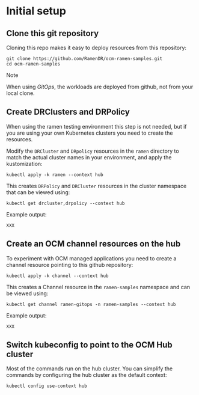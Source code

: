 # Initial setup

## Clone this git repository

Cloning this repo makes it easy to deploy resources from this
repository:

```
git clone https://github.com/RamenDR/ocm-ramen-samples.git
cd ocm-ramen-samples
```

> [!NOTE]
> When using *GitOps*, the workloads are deployed from github, not from
> your local clone.

## Create DRClusters and DRPolicy

When using the ramen testing environment this step is not needed, but if
you are using your own Kubernetes clusters you need to create the
resources.

Modify the `DRCluster` and `DRpolicy` resources in the `ramen` directory
to match the actual cluster names in your environment, and apply the
kustomization:

```
kubectl apply -k ramen --context hub
```

This creates `DRPolicy` and `DRCluster` resources in the cluster
namespace that can be viewed using:

```
kubectl get drcluster,drpolicy --context hub
```

Example output:

```
XXX
```

## Create an OCM channel resources on the hub

To experiment with OCM managed applications you need to create a channel
resource pointing to this github repository:

```
kubectl apply -k channel --context hub
```

This creates a Channel resource in the `ramen-samples` namespace and
can be viewed using:

```
kubectl get channel ramen-gitops -n ramen-samples --context hub
```

Example output:

```
XXX
```

## Switch kubeconfig to point to the OCM Hub cluster

Most of the commands run on the hub cluster. You can simplify the
commands by configuring the hub cluster as the default context:

```
kubectl config use-context hub
```
